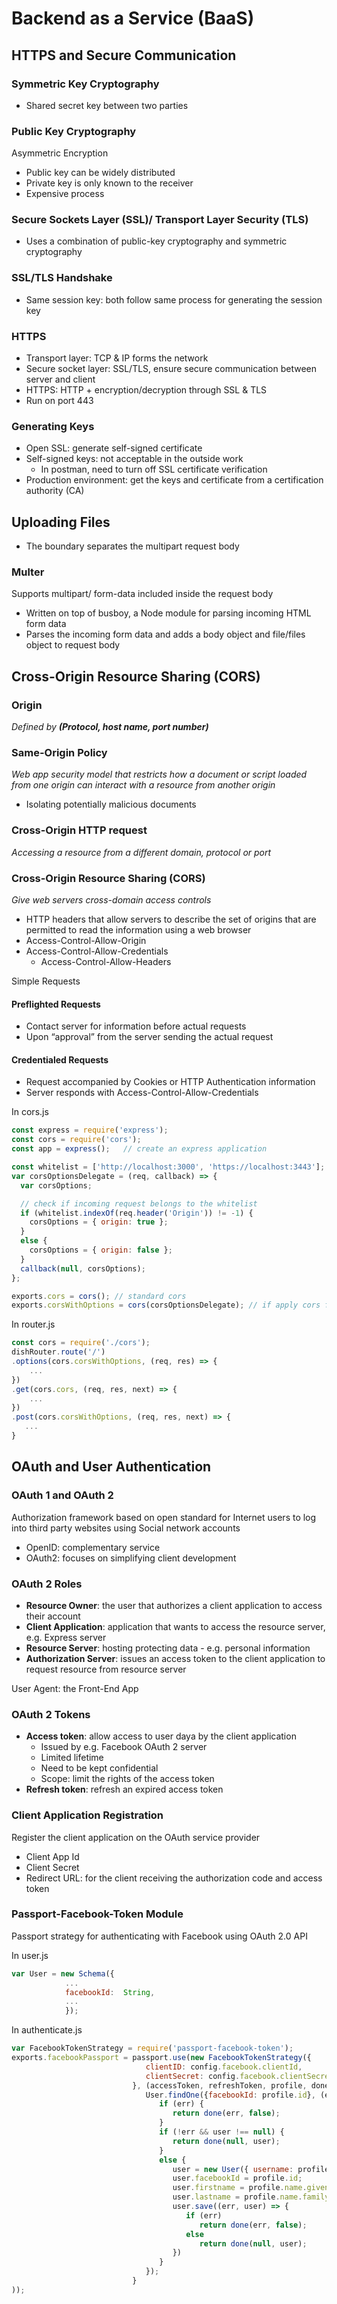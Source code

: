 
# Backend as a Service (BaaS)


## HTTPS and Secure Communication

### Symmetric Key Cryptography


*   Shared secret key between two parties


### Public Key Cryptography

Asymmetric Encryption
*   Public key can be widely distributed
*   Private key is only known to the receiver
*   Expensive process


### Secure Sockets Layer (SSL)/ Transport Layer Security (TLS)
*   Uses a combination of public-key cryptography and symmetric cryptography

### SSL/TLS Handshake
*   Same session key: both follow same process for generating the session key


### HTTPS
*   Transport layer: TCP & IP forms the network
*   Secure socket layer: SSL/TLS, ensure secure communication between server and client
*   HTTPS: HTTP + encryption/decryption through SSL & TLS
*   Run on port 443


### Generating Keys
*   Open SSL: generate self-signed certificate
*   Self-signed keys: not acceptable in the outside work
    *   In postman, need to turn off SSL certificate verification
*   Production environment: get the keys and certificate from a certification authority (CA)


## Uploading Files
*   The boundary separates the multipart request body


### Multer
Supports multipart/ form-data included inside the request body
*   Written on top of busboy, a Node module for parsing incoming HTML form data
*   Parses the incoming form data and adds a body object and file/files object to request body


## Cross-Origin Resource Sharing (CORS)
### Origin
_Defined by **(Protocol, host name, port number)**_

### Same-Origin Policy
_Web app security model that restricts how a document or script loaded from one origin can interact with a resource from another origin_
*   Isolating potentially malicious documents

### Cross-Origin HTTP request
_Accessing a resource from a different domain, protocol or port_

### Cross-Origin Resource Sharing (CORS)
_Give web servers cross-domain access controls_
*   HTTP headers that allow servers to describe the set of origins that are permitted to read the information using a web browser
*   Access-Control-Allow-Origin
*   Access-Control-Allow-Credentials
    *   Access-Control-Allow-Headers

Simple Requests

#### Preflighted Requests
*   Contact server for information before actual requests
*   Upon “approval” from the server sending the actual request

#### Credentialed Requests
*   Request accompanied by Cookies or HTTP Authentication information
*   Server responds with Access-Control-Allow-Credentials

In cors.js
```javascript
const express = require('express');
const cors = require('cors');
const app = express();   // create an express application

const whitelist = ['http://localhost:3000', 'https://localhost:3443'];  // all the origins server is willing to access
var corsOptionsDelegate = (req, callback) => {
  var corsOptions;

  // check if incoming request belongs to the whitelist
  if (whitelist.indexOf(req.header('Origin')) != -1) { 
    corsOptions = { origin: true };
  }
  else {
    corsOptions = { origin: false };
  }
  callback(null, corsOptions);
};

exports.cors = cors(); // standard cors
exports.corsWithOptions = cors(corsOptionsDelegate); // if apply cors function with specific options
```

In router.js
```javascript
const cors = require('./cors');
dishRouter.route('/')
.options(cors.corsWithOptions, (req, res) => {
    ...
})
.get(cors.cors, (req, res, next) => {
	...
})
.post(cors.corsWithOptions, (req, res, next) => {
   ...
}
```
## OAuth and User Authentication
### OAuth 1 and OAuth 2
Authorization framework based on open standard for Internet users to log into third party websites using Social network accounts
*   OpenID: complementary service
*   OAuth2: focuses on simplifying client development


### OAuth 2 Roles
*   **Resource Owner**: the user that authorizes a client application to access their account
*   **Client Application**: application that wants to access the resource server, e.g. Express server
*   **Resource Server**: hosting protecting data - e.g. personal information
*   **Authorization Server**: issues an access token to the client application to request resource from resource server

User Agent: the Front-End App

### OAuth 2 Tokens
*   **Access token**: allow access to user daya by the client application
    *   Issued by e.g. Facebook OAuth 2 server
    *   Limited lifetime
    *   Need to be kept confidential
    *   Scope: limit the rights of the access token
*   **Refresh token**: refresh an expired access token

### Client Application Registration

Register the client application on the OAuth service provider
*   Client App Id
*   Client Secret
*   Redirect URL: for the client receiving the authorization code and access token

### Passport-Facebook-Token Module

Passport strategy for authenticating with Facebook using OAuth 2.0 API

In user.js
```javascript
var User = new Schema({
            ...
            facebookId:  String,
            ...
            });
```

In authenticate.js
```javascript
var FacebookTokenStrategy = require('passport-facebook-token');
exports.facebookPassport = passport.use(new FacebookTokenStrategy({
                              clientID: config.facebook.clientId,
                              clientSecret: config.facebook.clientSecret
                           }, (accessToken, refreshToken, profile, done) => {
                              User.findOne({facebookId: profile.id}, (err, user) => {
                                 if (err) {
                                    return done(err, false);
                                 }
                                 if (!err && user !== null) {
                                    return done(null, user);
                                 }
                                 else {
                                    user = new User({ username: profile.displayName });
                                    user.facebookId = profile.id;
                                    user.firstname = profile.name.givenName;
                                    user.lastname = profile.name.familyName;
                                    user.save((err, user) => {
                                       if (err)
                                          return done(err, false);
                                       else
                                          return done(null, user);
                                    })
                                 }
                              });
                           }
));
```
